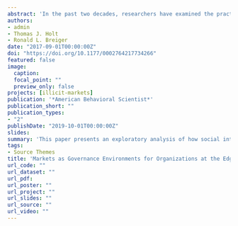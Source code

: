 ```yaml
---
abstract: 'In the past two decades, researchers have examined the practices of online forums operating markets for the sale of stolen credit card data. Participants cannot rely on traditional legal system regulations in the event of disputes between buyers and sellers. Thus, this analysis focuses on two forms of monitoring within these forums: one based on an emergent social network of transactions among community members (second-party monitoring) and the other consisting of regulatory (third-party) monitoring by forum administrators. Using social network analyses of a series of posts from a data market forum, the findings demonstrate that governance of these forums is enabled by their functioning as a particular kind of market that economists characterize as a platform, or two-sided market. Specifically, second- and third-party trust-creating mechanisms are vital in establishing sustainability in illicit markets by increasing perceived market trustworthiness, which in turn leads to increased market demand.'
authors:
- admin
- Thomas J. Holt
- Ronald L. Breiger
date: "2017-09-01T00:00:00Z"
doi: "https://doi.org/10.1177/0002764217734266"
featured: false
image:
  caption: 
  focal_point: ""
  preview_only: false
projects: [illicit-markets]
publication: '*American Behavioral Scientist*'
publication_short: ""
publication_types:
- "2"
publishDate: "2019-10-01T00:00:00Z"
slides: 
summary: 'This paper presents an exploratory analysis of how social interactions play a role in the formation of illicit online markets and become tools for governing such markets. Various kins of monitoring tools are used to increase the level of trust between the buyers and the sellers, which in turn increases demands for the illicit products.'
tags:
- Source Themes
title: 'Markets as Governance Environments for Organizations at the Edge of Illegality: Insights from Social Network Analysis'
url_code: ""
url_dataset: ""
url_pdf: 
url_poster: ""
url_project: ""
url_slides: ""
url_source: ""
url_video: ""
---
```

